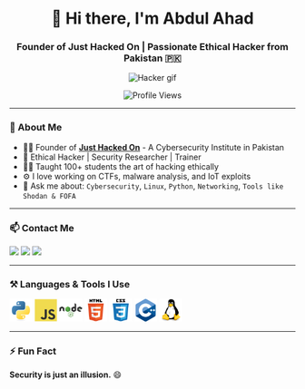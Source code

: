 <h1 align="center">👋 Hi there, I'm Abdul Ahad</h1>
<h3 align="center">Founder of Just Hacked On | Passionate Ethical Hacker from Pakistan 🇵🇰</h3>

<p align="center">
  <img src="https://raw.githubusercontent.com/JustHackedOn/JustHackedOn/main/the%20hacker.gif" width="400" alt="Hacker gif">
</p>

<p align="center">
  <img src="https://komarev.com/ghpvc/?username=justhackedon&label=Profile%20views&color=0e75b6&style=flat" alt="Profile Views" />
</p>

---

### 🧠 About Me
- 👨‍💻 Founder of **[Just Hacked On](https://www.justhackedon.org)** - A Cybersecurity Institute in Pakistan  
- 🔐 Ethical Hacker | Security Researcher | Trainer  
- 👨‍🏫 Taught 100+ students the art of hacking ethically  
- ⚙️ I love working on CTFs, malware analysis, and IoT exploits  
- 💬 Ask me about: `Cybersecurity`, `Linux`, `Python`, `Networking`, `Tools like Shodan & FOFA`

---

### 📫 Contact Me
<p>
  <a href="mailto:justhackedon@gmail.com"><img src="https://img.shields.io/badge/Email-red?style=for-the-badge&logo=gmail&logoColor=white"></a>
  <a href="https://www.facebook.com/profile.php?id=100090969289129"><img src="https://img.shields.io/badge/Facebook-blue?style=for-the-badge&logo=facebook&logoColor=white"></a>
  <a href="https://instagram.com/x.abdul_ahad"><img src="https://img.shields.io/badge/Instagram-purple?style=for-the-badge&logo=instagram&logoColor=white"></a>
</p>

---

### ⚒️ Languages & Tools I Use
<p align="left">
  <img src="https://raw.githubusercontent.com/devicons/devicon/master/icons/python/python-original.svg" width="40" alt="Python"/>
  <img src="https://raw.githubusercontent.com/devicons/devicon/master/icons/javascript/javascript-original.svg" width="40" alt="JavaScript"/>
  <img src="https://raw.githubusercontent.com/devicons/devicon/master/icons/nodejs/nodejs-original-wordmark.svg" width="40" alt="NodeJS"/>
  <img src="https://raw.githubusercontent.com/devicons/devicon/master/icons/html5/html5-original-wordmark.svg" width="40" alt="HTML5"/>
  <img src="https://raw.githubusercontent.com/devicons/devicon/master/icons/css3/css3-original-wordmark.svg" width="40" alt="CSS3"/>
  <img src="https://raw.githubusercontent.com/devicons/devicon/master/icons/cplusplus/cplusplus-original.svg" width="40" alt="C++"/>
  <img src="https://raw.githubusercontent.com/devicons/devicon/master/icons/linux/linux-original.svg" width="40" alt="Linux"/>
</p>

---

### ⚡ Fun Fact
**Security is just an illusion.** 😄

